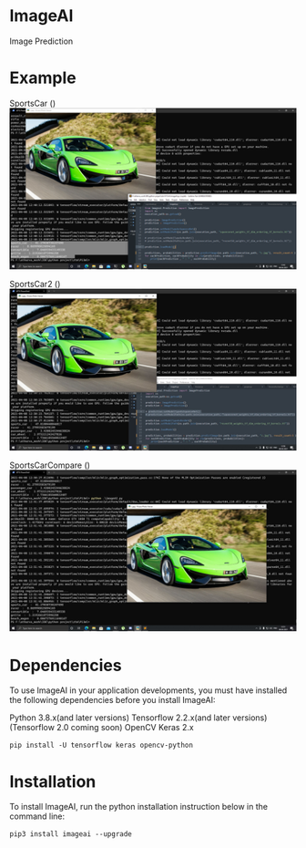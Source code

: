 # ImageAI
Image Prediction

# Example
SportsCar ()
![Image](https://github.com/Attupatil/imageAI/blob/master/SportsCar.PNG "SportsCar")

SportsCar2 ()
![Image](https://github.com/Attupatil/imageAI/blob/master/SportsCar2.jpg "SportsCar2")

SportsCarCompare ()
![Image](https://github.com/Attupatil/imageAI/blob/master/SportsCarCompare.jpg "SportsCarCompare")



# Dependencies
To use ImageAI in your application developments, you must have installed the following dependencies before you install ImageAI:

Python 3.8.x(and later versions)
Tensorflow 2.2.x(and later versions) (Tensorflow 2.0 coming soon)
OpenCV
Keras 2.x
     
    pip install -U tensorflow keras opencv-python
# Installation
To install ImageAI, run the python installation instruction below in the command line:

    pip3 install imageai --upgrade
